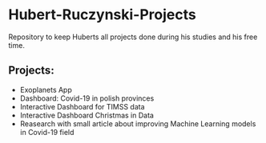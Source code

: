 # Hubert-Ruczynski-Projects
Repository to keep Huberts all projects done during his studies and his free time.
## Projects:
- Exoplanets App
- Dashboard: Covid-19 in polish provinces
- Interactive Dashboard for TIMSS data
- Interactive Dashboard Christmas in Data
- Reasearch with small article about improving Machine Learning models in Covid-19 field
